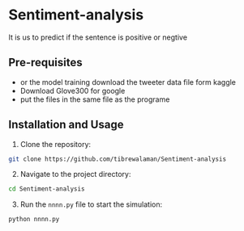 # Sentiment-analysis
It is us to predict if the sentence is positive or negtive
## Pre-requisites
- or the model training download the tweeter data file form kaggle
- Download Glove300 for google
- put the files in the same file as the programe 

## Installation and Usage

1. Clone the repository:
```bash
git clone https://github.com/tibrewalaman/Sentiment-analysis
```

2. Navigate to the project directory:
```bash
cd Sentiment-analysis
```

3. Run the `nnnn.py` file to start the simulation:
```bash
python nnnn.py
```

